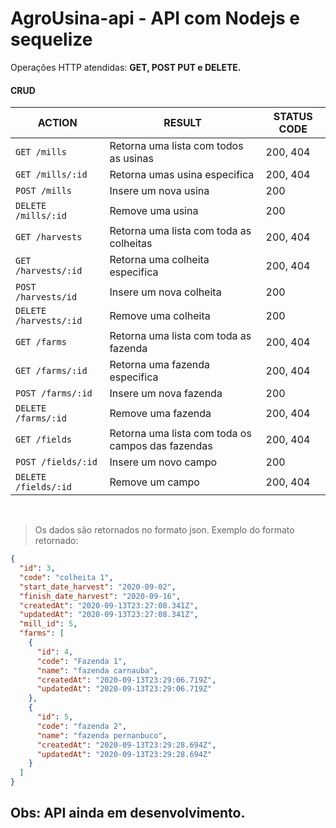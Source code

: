 # AgroUsina-api - API com Nodejs e sequelize

Operações HTTP atendidas: **GET, POST PUT e DELETE.**

#### CRUD 
ACTION | RESULT | STATUS CODE
----- | ---- | ----
`GET /mills` | Retorna uma lista com todos as usinas |200, 404
`GET /mills/:id` | Retorna umas usina especifica  |200, 404
`POST /mills` | Insere um nova usina  |200
`DELETE /mills/:id` | Remove uma usina| 200
`GET /harvests` | Retorna uma lista com toda as colheitas|200, 404
`GET /harvests/:id` | Retorna uma colheita especifica|200, 404
`POST /harvests/id` | Insere um nova colheita  | 200
`DELETE /harvests/:id` | Remove uma colheita| 200
`GET /farms` | Retorna uma lista com toda as fazenda| 200, 404
`GET /farms/:id` | Retorna uma fazenda especifica| 200, 404
`POST /farms/:id` | Insere um nova fazenda  | 200
`DELETE /farms/:id` | Remove uma fazenda| 200, 404
`GET /fields` | Retorna uma lista com toda os campos das fazendas| 200, 404
`POST /fields/:id` | Insere um novo campo  | 200
`DELETE /fields/:id` | Remove um campo| 200, 404

<br/>

> Os dados são retornados no formato json.
Exemplo do formato retornado:

```json
{
  "id": 3,
  "code": "colheita 1",
  "start_date_harvest": "2020-09-02",
  "finish_date_harvest": "2020-09-16",
  "createdAt": "2020-09-13T23:27:08.341Z",
  "updatedAt": "2020-09-13T23:27:08.341Z",
  "mill_id": 5,
  "farms": [
    {
      "id": 4,
      "code": "Fazenda 1",
      "name": "fazenda carnauba",
      "createdAt": "2020-09-13T23:29:06.719Z",
      "updatedAt": "2020-09-13T23:29:06.719Z"
    },
    {
      "id": 5,
      "code": "fazenda 2",
      "name": "fazenda pernanbuco",
      "createdAt": "2020-09-13T23:29:28.694Z",
      "updatedAt": "2020-09-13T23:29:28.694Z"
    }
  ]
}
```

## Obs: API ainda em desenvolvimento.